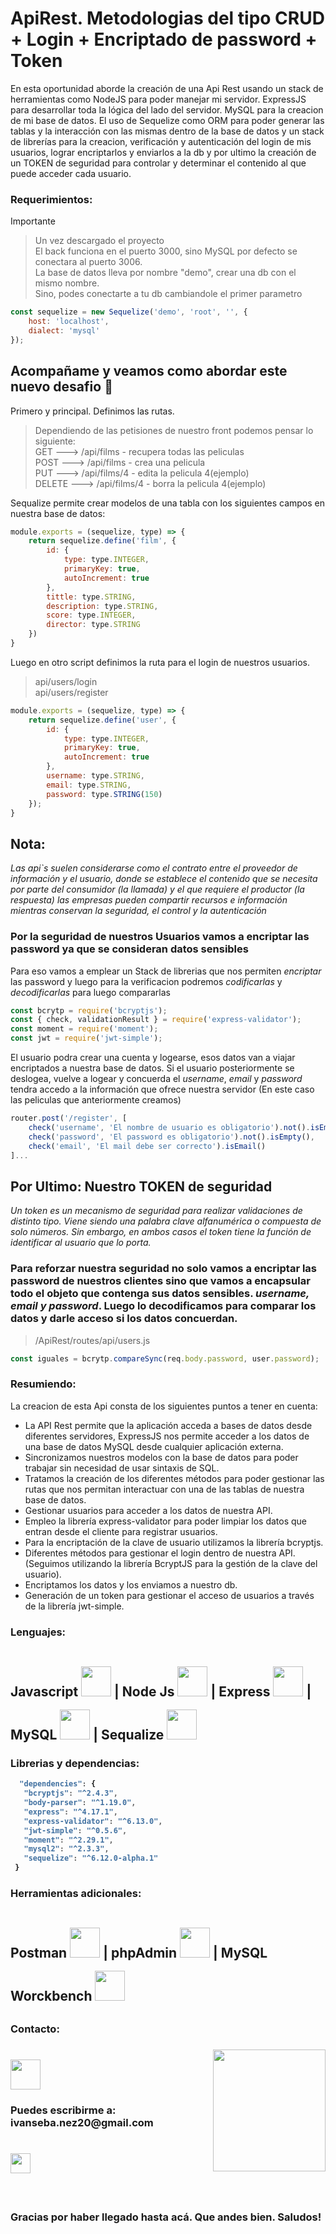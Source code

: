 # ApiRest. Metodologias del tipo CRUD + Login + Encriptado de password + Token
En esta oportunidad aborde la creación de una Api Rest usando un stack de herramientas como NodeJS para poder manejar mi servidor. ExpressJS para desarrollar toda la lógica del lado del servidor. MySQL 
para la creacion de mi base de datos. El uso de Sequelize como ORM para poder generar las tablas y la interacción con las mismas dentro de la base de datos y un stack de librerías para la creacion, verificación y autenticación del login de mis usuarios, lograr encriptarlos y enviarlos a la db y por ultimo la creación de un TOKEN de seguridad para controlar y determinar el contenido al que puede acceder cada usuario.  

### Requerimientos: 
Importante

> Un vez descargado el proyecto  
> El back funciona en el puerto 3000, sino MySQL por defecto se conectara al puerto 3006.  
> La base de datos lleva por nombre "demo", crear una db con el mismo nombre.  
> Sino, podes conectarte a tu db cambiandole el primer parametro
```JavaScript
const sequelize = new Sequelize('demo', 'root', '', {
    host: 'localhost',
    dialect: 'mysql'
});
```
## Acompañame y veamos como abordar este nuevo desafio :muscle:
 
Primero y principal. Definimos las rutas.

>Dependiendo de las petisiones de nuestro front podemos pensar lo siguiente:  
>GET   --->   /api/films   - recupera todas las peliculas  
POST   --->   /api/films   - crea una pelicula  
PUT    --->   /api/films/4 - edita la pelicula 4(ejemplo)  
DELETE --->   /api/films/4 - borra la pelicula 4(ejemplo)

Sequalize permite crear modelos de una tabla con los siguientes campos en nuestra base de datos:  
```JavaScript
module.exports = (sequelize, type) => {
    return sequelize.define('film', {
        id: {
            type: type.INTEGER,
            primaryKey: true,
            autoIncrement: true
        },
        tittle: type.STRING,
        description: type.STRING,
        score: type.INTEGER,
        director: type.STRING
    })
}
```

Luego en otro script definimos la ruta para el login de nuestros usuarios.  
>api/users/login  
api/users/register  
  
```JavaScript
module.exports = (sequelize, type) => {
    return sequelize.define('user', {
        id: {
            type: type.INTEGER,
            primaryKey: true,
            autoIncrement: true
        },
        username: type.STRING,
        email: type.STRING,
        password: type.STRING(150)
    });
}
```
## Nota:   
*Las api`s suelen considerarse como el contrato entre el proveedor de información y el usuario,
donde se establece el contenido que se necesita por parte del consumidor (la llamada) y el que requiere el productor (la respuesta)
las empresas pueden compartir recursos e información mientras conservan la seguridad, el control y la autenticación*

### Por la seguridad de nuestros Usuarios vamos a encriptar las password ya que se consideran datos sensibles

Para eso vamos a emplear un Stack de librerias que nos permiten *encriptar* las password y luego para la verificacion podremos *codificarlas* y *decodificarlas* para luego compararlas   
```JavaScript
const bcrytp = require('bcryptjs');
const { check, validationResult } = require('express-validator');
const moment = require('moment');
const jwt = require('jwt-simple');
```
El usuario podra crear una cuenta y logearse, esos datos van a viajar encriptados a nuestra base de datos. Si el usuario posteriormente se deslogea, vuelve a logear y concuerda el *username*, *email* y *password* tendra accedo a la información que ofrece nuestra servidor (En este caso las peliculas que anteriormente creamos)  
```JavaScript
router.post('/register', [
    check('username', 'El nombre de usuario es obligatorio').not().isEmpty(),
    check('password', 'El password es obligatorio').not().isEmpty(),
    check('email', 'El mail debe ser correcto').isEmail()
]...
```
## Por Ultimo: Nuestro TOKEN de seguridad   
*Un token es un mecanismo de seguridad para realizar validaciones de distinto tipo. Viene siendo una palabra clave alfanumérica
o compuesta de solo números. Sin embargo, en ambos casos el token tiene la función de identificar al usuario que lo porta.*  
### Para reforzar nuestra seguridad no solo vamos a encriptar las password de nuestros clientes sino que vamos a encapsular todo el objeto que contenga sus datos sensibles. *username, email y password*. Luego lo decodificamos para comparar los datos y darle acceso si los datos concuerdan.
>/ApiRest/routes/api/users.js 
```JavaScript
const iguales = bcrytp.compareSync(req.body.password, user.password);
``` 
### Resumiendo: 
La creacion de esta Api consta de los siguientes puntos a tener en cuenta:  
- La API Rest permite que la aplicación acceda a bases de datos desde diferentes servidores, ExpressJS nos permite acceder a los datos de una base de datos MySQL desde cualquier aplicación externa.  
- Sincronizamos nuestros modelos con la base de datos para poder trabajar sin necesidad de usar sintaxis de SQL.  
- Tratamos la creación de los diferentes métodos para poder gestionar las rutas que nos permitan interactuar con una de las tablas de nuestra base de datos.  
- Gestionar usuarios para acceder a los datos de nuestra API.  
- Empleo la librería express-validator para poder limpiar los datos que entran desde el cliente para registrar usuarios.  
- Para la encriptación de la clave de usuario utilizamos la librería bcryptjs.  
- Diferentes métodos para gestionar el login dentro de nuestra API. (Seguimos utilizando la librería BcryptJS para la gestión de la clave del usuario).
- Encriptamos los datos y los enviamos a nuestro db. 
- Generación de un token para gestionar el acceso de usuarios a través de la librería jwt-simple.


<h3><strong> Lenguajes: <strong></h3>
    <h2>
     Javascript <img style='width: 3rem; height: 3rem; margin-top: 1rem' src="https://cdn.pixabay.com/photo/2015/04/23/17/41/javascript-736400_960_720.png"/>  |
     Node Js <img style='width: 3rem; height: 3rem; margin-top: 1rem' src="https://res.cloudinary.com/druj3xeao/image/upload/v1635268343/readme/pngwing.com_9_nptorj.png"/> |
     Express <img <img style='width: 3rem; height: 3rem; margin-top: 1rem' src="https://res.cloudinary.com/druj3xeao/image/upload/v1635268180/readme/pngwing.com_5_mtcqjs.png"/> | MySQL <img <img style='width: 3rem; height: 3rem; margin-top: 1rem' src="https://upload.wikimedia.org/wikipedia/commons/thumb/5/51/Mysql.svg/800px-Mysql.svg.png"/> | 
     Sequalize <img <img style='width: 3rem; height: 3rem; margin-top: 1rem' src="https://seekvectors.com/files/download/Sequelize-01.png"
     <h2>
<h3><strong> Librerias y dependencias: <strong></h3>

 ```JavaScript
   "dependencies": {
    "bcryptjs": "^2.4.3",
    "body-parser": "^1.19.0",
    "express": "^4.17.1",
    "express-validator": "^6.13.0",
    "jwt-simple": "^0.5.6",
    "moment": "^2.29.1",
    "mysql2": "^2.3.3",
    "sequelize": "^6.12.0-alpha.1"
  }
``` 
 <h3><strong> Herramientas adicionales: <strong></h3>
 
  <h2>
     Postman <img style='width: 3rem; height: 3rem; margin-top: 1rem' src="https://ivan6801.github.io/Portafolio-Ivan/sintaxis-img/postman.png"/>  |
     phpAdmin <img style='width: 3rem; height: 3rem; margin-top: 1rem' src="https://unaaldia.hispasec.com/wp-content/uploads/2018/06/c4999-phpmyadmin.png"/> |
     MySQL Worckbench <img <img style='width: 3rem; height: 3rem; margin-top: 1rem' src="https://yosoy.dev/wp-content/uploads/2013/01/images.jpg"/>
     <h2> 
  
<h3> Contacto: <h3> <img align='right' src="https://user-images.githubusercontent.com/85074756/140621760-a092acaa-bb99-41b2-bc4f-b2d30283fbf2.jpeg" width="180" height="195">
    <a href='https://www.linkedin.com/in/ivan-s-nu%C3%B1ez/' target= "_blank">
     <img style='width: 3rem; height: 3rem; margin-top: 1rem' src="https://res.cloudinary.com/druj3xeao/image/upload/v1635266956/readme/linkedin-logo-png-1825_cjdift.png">
    </a><br>
 <h3> Puedes escribirme a: ivanseba.nez20@gmail.com <h3>
    <a href='https://www.google.com/intl/es-419/gmail/about/' target= "_blank">
     <img style='width: 2rem; height: 2rem; margin-top: 1rem' src="https://upload.wikimedia.org/wikipedia/commons/thumb/7/7e/Gmail_icon_%282020%29.svg/800px-Gmail_icon_%282020%29.svg.png">
    </a><br><br><br><br>
Gracias por haber llegado hasta acá. Que andes bien.
Saludos!
